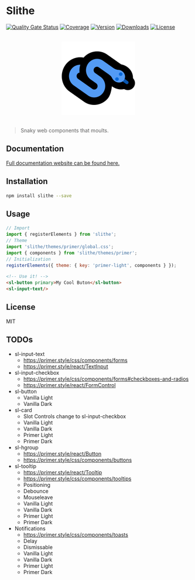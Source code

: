# Slithe

[![Quality Gate Status](https://sonarcloud.io/api/project_badges/measure?project=cadgerfeast_slithe&metric=alert_status)](https://sonarcloud.io/dashboard?id=cadgerfeast_slithe)
[![Coverage](https://sonarcloud.io/api/project_badges/measure?project=cadgerfeast_slithe&metric=coverage)](https://sonarcloud.io/dashboard?id=cadgerfeast_slithe)
[![Version](https://img.shields.io/npm/v/slithe)](https://www.npmjs.com/package/slithe)
[![Downloads](https://img.shields.io/npm/dt/slithe)](https://www.npmjs.com/package/slithe)
[![License](https://img.shields.io/npm/l/slithe)](https://github.com/cadgerfeast/slithe/blob/master/LICENSE)

<p align="center"><br/><img src="https://github.com/cadgerfeast/slithe/blob/master/public/favicon.png?raw=true" alt="Slithe Icon"/><br/><br/></p>

> Snaky web components that moults.

## Documentation

[Full documentation website can be found here.](https://slithe.cadgerfeast.dev)

## Installation

``` bash
npm install slithe --save
```

## Usage

``` javascript
// Import
import { registerElements } from 'slithe';
// Theme
import 'slithe/themes/primer/global.css';
import { components } from 'slithe/themes/primer';
// Initialization
registerElements({ theme: { key: 'primer-light', components } });
```

``` html
<!-- Use it! -->
<sl-button primary>My Cool Buton</sl-button>
<sl-input-text/>
```

## License

MIT

## TODOs

- sl-input-text
  - https://primer.style/css/components/forms
  - https://primer.style/react/TextInput
- sl-input-checkbox
  - https://primer.style/css/components/forms#checkboxes-and-radios
  - https://primer.style/react/FormControl
- sl-button
  - Vanilla Light
  - Vanilla Dark
- sl-card
  - Slot Controls change to sl-input-checkbox
  - Vanilla Light
  - Vanilla Dark
  - Primer Light
  - Primer Dark
- sl-hgroup
  - https://primer.style/react/Button
  - https://primer.style/css/components/buttons
- sl-tooltip
  - https://primer.style/react/Tooltip
  - https://primer.style/css/components/tooltips
  - Positioning
  - Debounce
  - Mouseleave
  - Vanilla Light
  - Vanilla Dark
  - Primer Light
  - Primer Dark
- Notifications
  - https://primer.style/css/components/toasts
  - Delay
  - Dismissable
  - Vanilla Light
  - Vanilla Dark
  - Primer Light
  - Primer Dark
